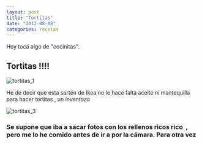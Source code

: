 ```yaml
---
layout: post
title: "Tortitas"
date: "2012-08-08"
categories: recetas
---
```


Hoy toca algo de "cocinitas".

## Tortitas !!!!

![tortitas_1](images/8702414096_5b3d22e067_z.jpg)

He de decir que esta sartén de Ikea no le hace falta aceite ni mantequilla para hacer tortitas , un _inventazo_

![tortitas_3](images/8701291913_1d586b3613_z.jpg)

### Se supone que iba a sacar fotos con los rellenos ricos rico  , pero me lo he comido antes de ir a por la cámara. Para otra vez
